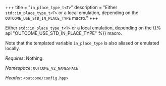 +++
title = "`in_place_type_t<T>`"
description = "Either `std::in_place_type_t<T>` or a local emulation, depending on the `OUTCOME_USE_STD_IN_PLACE_TYPE` macro."
+++

Either `std::in_place_type_t<T>` or a local emulation, depending on the
{{% api "OUTCOME_USE_STD_IN_PLACE_TYPE" %}} macro.

Note that the templated variable `in_place_type` is also aliased or emulated locally.

*Requires*: Nothing.

*Namespace*: `OUTCOME_V2_NAMESPACE`

*Header*: `<outcome/config.hpp>`
